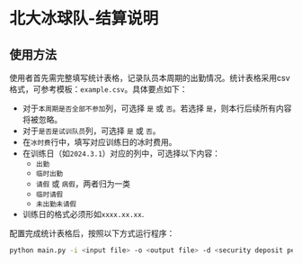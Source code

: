 # 北大冰球队-结算说明

## 使用方法

使用者首先需完整填写统计表格，记录队员本周期的出勤情况。统计表格采用csv格式，可参考模板：`example.csv`。具体要点如下：

- 对于`本周期是否全部不参加`列，可选择 `是` 或 `否`。若选择 `是`，则本行后续所有内容将被忽略。
- 对于`是否是试训队员`列，可选择 `是` 或 `否`。
- 在`冰时费`行中，填写对应训练日的冰时费用。
- 在训练日（如`2024.3.1`）对应的列中，可选择以下内容：
  - `出勤`
  - `临时出勤`
  - `请假` 或 `病假`，两者归为一类
  - `临时请假`
  - `未出勤未请假`
- 训练日的格式必须形如`xxxx.xx.xx`.


配置完成统计表格后，按照以下方式运行程序：
```bash
python main.py -i <input file> -o <output file> -d <security deposit per person>
```